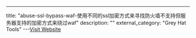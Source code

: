 ---
title: "abuse-ssl-bypass-waf-使用不同的ssl加密方式来寻找防火墙不支持但服务器支持的加密方式来绕过waf"
description: ""
external_category: "Grey Hat Tools"
---[Visit Website](https://github.com/LandGrey/abuse-ssl-bypass-waf)

